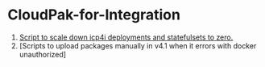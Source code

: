 # CloudPak-for-Integration

1.  [Script to scale down icp4i deployments and statefulsets to zero.](https://github.com/asimX/icp4i-utlities/raw/master/shutdown-cp4i.sh)
2.  [Scripts to upload packages manually in v4.1 when it errors with docker unauthorized]
